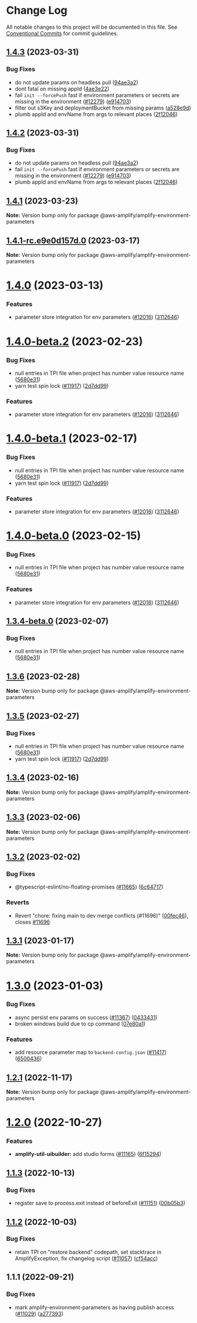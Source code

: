 # Change Log

All notable changes to this project will be documented in this file.
See [Conventional Commits](https://conventionalcommits.org) for commit guidelines.

## [1.4.3](https://github.com/aws-amplify/amplify-cli/compare/@aws-amplify/amplify-environment-parameters@1.4.1-rc.e9e0d157d.0...@aws-amplify/amplify-environment-parameters@1.4.3) (2023-03-31)


### Bug Fixes

* do not update params on headless pull ([94ae3a2](https://github.com/aws-amplify/amplify-cli/commit/94ae3a20d445385a52a23e3a7e87cad4faad2c64))
* dont fatal on missing appId ([4ae3e22](https://github.com/aws-amplify/amplify-cli/commit/4ae3e2295220391e9593f64cc0b8e262c36ff07f))
* fail `init --forcePush` fast if environment parameters or secrets are missing in the environment ([#12279](https://github.com/aws-amplify/amplify-cli/issues/12279)) ([e914703](https://github.com/aws-amplify/amplify-cli/commit/e914703261c8d4855b09cc0a5bc01a7b5de44591))
* filter out s3Key and deploymentBucket from missing params ([a528e9d](https://github.com/aws-amplify/amplify-cli/commit/a528e9de450e425a6863c9a0cc0affa91d3e3939))
* plumb appId and envName from args to relevant places ([2f12046](https://github.com/aws-amplify/amplify-cli/commit/2f120460e08f8c8ba7ab5a508826e6fdc0f3b509))





## [1.4.2](https://github.com/aws-amplify/amplify-cli/compare/@aws-amplify/amplify-environment-parameters@1.4.1-rc.e9e0d157d.0...@aws-amplify/amplify-environment-parameters@1.4.2) (2023-03-31)


### Bug Fixes

* do not update params on headless pull ([94ae3a2](https://github.com/aws-amplify/amplify-cli/commit/94ae3a20d445385a52a23e3a7e87cad4faad2c64))
* fail `init --forcePush` fast if environment parameters or secrets are missing in the environment ([#12279](https://github.com/aws-amplify/amplify-cli/issues/12279)) ([e914703](https://github.com/aws-amplify/amplify-cli/commit/e914703261c8d4855b09cc0a5bc01a7b5de44591))
* plumb appId and envName from args to relevant places ([2f12046](https://github.com/aws-amplify/amplify-cli/commit/2f120460e08f8c8ba7ab5a508826e6fdc0f3b509))





## [1.4.1](https://github.com/aws-amplify/amplify-cli/compare/@aws-amplify/amplify-environment-parameters@1.4.1-rc.e9e0d157d.0...@aws-amplify/amplify-environment-parameters@1.4.1) (2023-03-23)

**Note:** Version bump only for package @aws-amplify/amplify-environment-parameters





## [1.4.1-rc.e9e0d157d.0](https://github.com/aws-amplify/amplify-cli/compare/@aws-amplify/amplify-environment-parameters@1.4.0...@aws-amplify/amplify-environment-parameters@1.4.1-rc.e9e0d157d.0) (2023-03-17)

**Note:** Version bump only for package @aws-amplify/amplify-environment-parameters





# [1.4.0](https://github.com/aws-amplify/amplify-cli/compare/@aws-amplify/amplify-environment-parameters@1.3.6...@aws-amplify/amplify-environment-parameters@1.4.0) (2023-03-13)


### Features

* parameter store integration for env parameters ([#12016](https://github.com/aws-amplify/amplify-cli/issues/12016)) ([3112646](https://github.com/aws-amplify/amplify-cli/commit/311264610080810947a49e7ec85e21b28c010c6e))





# [1.4.0-beta.2](https://github.com/aws-amplify/amplify-cli/compare/@aws-amplify/amplify-environment-parameters@1.3.3...@aws-amplify/amplify-environment-parameters@1.4.0-beta.2) (2023-02-23)


### Bug Fixes

* null entries in TPI file when project has number value resource name ([5680e31](https://github.com/aws-amplify/amplify-cli/commit/5680e310f0387824844add0397aa3f598ab3c6fe))
* yarn test spin lock ([#11917](https://github.com/aws-amplify/amplify-cli/issues/11917)) ([2d7dd99](https://github.com/aws-amplify/amplify-cli/commit/2d7dd99c6d8f2e7b8af39a3f4bf3b9cde4d6c622))


### Features

* parameter store integration for env parameters ([#12016](https://github.com/aws-amplify/amplify-cli/issues/12016)) ([3112646](https://github.com/aws-amplify/amplify-cli/commit/311264610080810947a49e7ec85e21b28c010c6e))





# [1.4.0-beta.1](https://github.com/aws-amplify/amplify-cli/compare/@aws-amplify/amplify-environment-parameters@1.3.3...@aws-amplify/amplify-environment-parameters@1.4.0-beta.1) (2023-02-17)


### Bug Fixes

* null entries in TPI file when project has number value resource name ([5680e31](https://github.com/aws-amplify/amplify-cli/commit/5680e310f0387824844add0397aa3f598ab3c6fe))
* yarn test spin lock ([#11917](https://github.com/aws-amplify/amplify-cli/issues/11917)) ([2d7dd99](https://github.com/aws-amplify/amplify-cli/commit/2d7dd99c6d8f2e7b8af39a3f4bf3b9cde4d6c622))


### Features

* parameter store integration for env parameters ([#12016](https://github.com/aws-amplify/amplify-cli/issues/12016)) ([3112646](https://github.com/aws-amplify/amplify-cli/commit/311264610080810947a49e7ec85e21b28c010c6e))





# [1.4.0-beta.0](https://github.com/aws-amplify/amplify-cli/compare/@aws-amplify/amplify-environment-parameters@1.3.3...@aws-amplify/amplify-environment-parameters@1.4.0-beta.0) (2023-02-15)


### Bug Fixes

* null entries in TPI file when project has number value resource name ([5680e31](https://github.com/aws-amplify/amplify-cli/commit/5680e310f0387824844add0397aa3f598ab3c6fe))


### Features

* parameter store integration for env parameters ([#12016](https://github.com/aws-amplify/amplify-cli/issues/12016)) ([3112646](https://github.com/aws-amplify/amplify-cli/commit/311264610080810947a49e7ec85e21b28c010c6e))





## [1.3.4-beta.0](https://github.com/aws-amplify/amplify-cli/compare/@aws-amplify/amplify-environment-parameters@1.3.3...@aws-amplify/amplify-environment-parameters@1.3.4-beta.0) (2023-02-07)


### Bug Fixes

* null entries in TPI file when project has number value resource name ([5680e31](https://github.com/aws-amplify/amplify-cli/commit/5680e310f0387824844add0397aa3f598ab3c6fe))





## [1.3.6](https://github.com/aws-amplify/amplify-cli/compare/@aws-amplify/amplify-environment-parameters@1.3.5...@aws-amplify/amplify-environment-parameters@1.3.6) (2023-02-28)

**Note:** Version bump only for package @aws-amplify/amplify-environment-parameters





## [1.3.5](https://github.com/aws-amplify/amplify-cli/compare/@aws-amplify/amplify-environment-parameters@1.3.4...@aws-amplify/amplify-environment-parameters@1.3.5) (2023-02-27)


### Bug Fixes

* null entries in TPI file when project has number value resource name ([5680e31](https://github.com/aws-amplify/amplify-cli/commit/5680e310f0387824844add0397aa3f598ab3c6fe))
* yarn test spin lock ([#11917](https://github.com/aws-amplify/amplify-cli/issues/11917)) ([2d7dd99](https://github.com/aws-amplify/amplify-cli/commit/2d7dd99c6d8f2e7b8af39a3f4bf3b9cde4d6c622))





## [1.3.4](https://github.com/aws-amplify/amplify-cli/compare/@aws-amplify/amplify-environment-parameters@1.3.3...@aws-amplify/amplify-environment-parameters@1.3.4) (2023-02-16)

**Note:** Version bump only for package @aws-amplify/amplify-environment-parameters





## [1.3.3](https://github.com/aws-amplify/amplify-cli/compare/@aws-amplify/amplify-environment-parameters@1.3.2...@aws-amplify/amplify-environment-parameters@1.3.3) (2023-02-06)

**Note:** Version bump only for package @aws-amplify/amplify-environment-parameters





## [1.3.2](https://github.com/aws-amplify/amplify-cli/compare/@aws-amplify/amplify-environment-parameters@1.3.1...@aws-amplify/amplify-environment-parameters@1.3.2) (2023-02-02)


### Bug Fixes

* @typescript-eslint/no-floating-promises ([#11665](https://github.com/aws-amplify/amplify-cli/issues/11665)) ([6c64717](https://github.com/aws-amplify/amplify-cli/commit/6c647177a3518d777677757bebc01f18b71552e3))


### Reverts

* Revert "chore: fixing main to dev merge conflicts (#11696)" ([00fec46](https://github.com/aws-amplify/amplify-cli/commit/00fec4608096390b5ae2563b5c69453cd48bfa45)), closes [#11696](https://github.com/aws-amplify/amplify-cli/issues/11696)





## [1.3.1](https://github.com/aws-amplify/amplify-cli/compare/@aws-amplify/amplify-environment-parameters@1.3.0...@aws-amplify/amplify-environment-parameters@1.3.1) (2023-01-17)

**Note:** Version bump only for package @aws-amplify/amplify-environment-parameters





# [1.3.0](https://github.com/aws-amplify/amplify-cli/compare/@aws-amplify/amplify-environment-parameters@1.2.1...@aws-amplify/amplify-environment-parameters@1.3.0) (2023-01-03)


### Bug Fixes

* async persist env params on success ([#11367](https://github.com/aws-amplify/amplify-cli/issues/11367)) ([0433431](https://github.com/aws-amplify/amplify-cli/commit/043343159020b4f7b566e4d3d356aebe68df9b6a))
* broken windows build due to cp command ([07e80a1](https://github.com/aws-amplify/amplify-cli/commit/07e80a19219598736c8f501e58b3a5b165a72c5b))


### Features

* add resource parameter map to `backend-config.json` ([#11417](https://github.com/aws-amplify/amplify-cli/issues/11417)) ([6500436](https://github.com/aws-amplify/amplify-cli/commit/6500436c3c91c7cedfd26b79681acabdc8dfdb7f))





## [1.2.1](https://github.com/aws-amplify/amplify-cli/compare/@aws-amplify/amplify-environment-parameters@1.2.0...@aws-amplify/amplify-environment-parameters@1.2.1) (2022-11-17)

**Note:** Version bump only for package @aws-amplify/amplify-environment-parameters





# [1.2.0](https://github.com/aws-amplify/amplify-cli/compare/@aws-amplify/amplify-environment-parameters@1.1.3...@aws-amplify/amplify-environment-parameters@1.2.0) (2022-10-27)


### Features

* **amplify-util-uibuilder:** add studio forms ([#11165](https://github.com/aws-amplify/amplify-cli/issues/11165)) ([6f15294](https://github.com/aws-amplify/amplify-cli/commit/6f15294d6809639c7d7e7d3aa4378df894168b0b))





## [1.1.3](https://github.com/aws-amplify/amplify-cli/compare/@aws-amplify/amplify-environment-parameters@1.1.2...@aws-amplify/amplify-environment-parameters@1.1.3) (2022-10-13)


### Bug Fixes

* register save to process.exit instead of beforeExit ([#11151](https://github.com/aws-amplify/amplify-cli/issues/11151)) ([00b05b3](https://github.com/aws-amplify/amplify-cli/commit/00b05b305874d52f13760da25c3722653c070dee))





## [1.1.2](https://github.com/aws-amplify/amplify-cli/compare/@aws-amplify/amplify-environment-parameters@1.1.1...@aws-amplify/amplify-environment-parameters@1.1.2) (2022-10-03)


### Bug Fixes

* retain TPI on "restore backend" codepath, set stacktrace in AmplifyException, fix changelog script ([#11057](https://github.com/aws-amplify/amplify-cli/issues/11057)) ([cf54acc](https://github.com/aws-amplify/amplify-cli/commit/cf54accdca6c7bb1663371f98d48321edcaa76a1))





## 1.1.1 (2022-09-21)


### Bug Fixes

* mark amplify-environment-parameters as having publish access ([#11029](https://github.com/aws-amplify/amplify-cli/issues/11029)) ([a277393](https://github.com/aws-amplify/amplify-cli/commit/a2773939af5513b51191d4f1348fbc53580ff587))
